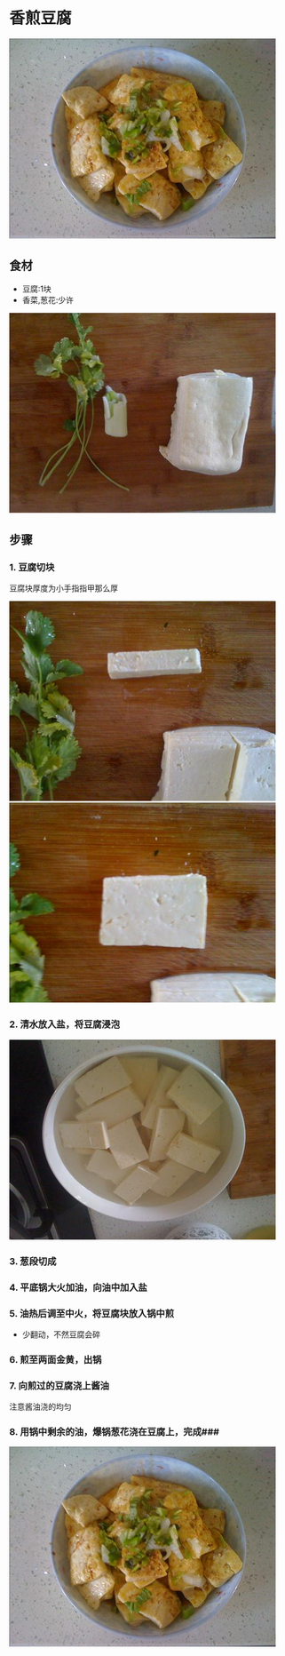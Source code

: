 香煎豆腐
===============================
![香煎豆腐](xiangjiandoufu5.jpg)


## 食材 ##
* 豆腐:1块
* 香菜,葱花:少许


![香煎豆腐](xiangjiandoufu1.jpg)
## 步骤 ##
### 1. 豆腐切块 ###
豆腐块厚度为小手指指甲那么厚


![香煎豆腐](xiangjiandoufu2.jpg)
![香煎豆腐](xiangjiandoufu3.jpg)
### 2. 清水放入盐，将豆腐浸泡 ###
![香煎豆腐](xiangjiandoufu4.jpg)
### 3. 葱段切成 ###
### 4. 平底锅大火加油，向油中加入盐 ###
### 5. 油热后调至中火，将豆腐块放入锅中煎 ###
* 少翻动，不然豆腐会碎
### 6. 煎至两面金黄，出锅 ###
### 7. 向煎过的豆腐浇上酱油 ###
注意酱油浇的均匀
### 8. 用锅中剩余的油，爆锅葱花浇在豆腐上，完成###

![香煎豆腐](xiangjiandoufu5.jpg)

